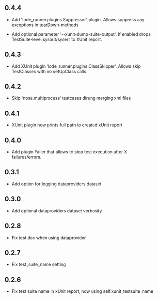 ## 0.4.4

- Add 'lode_runner.plugins.Suppressor' plugin. Allows suppress any exceptions in tearDown-methods

- Add optional parameter '--xunit-dump-suite-output'. If enabled drops TestSuite-level sysout/syserr to XUnit report.

## 0.4.3

- Add XUnit plugin 'lode_runner.plugins.ClassSkipper'. Allows skip TestClasses with no setUpClass calls

## 0.4.2

- Skip 'nose.multiprocess' testcases dirung merging xml files

## 0.4.1

- XUnit plugin now prints full path to created xUnit report

## 0.4.0

- Add plugin Failer that allows to stop test execution after X failures/errors.

## 0.3.1

- Add option for logging dataproviders dataset

## 0.3.0

- Add optional dataproviders dataset verbosity

## 0.2.8

- Fix test doc when using dataprovider

## 0.2.7

- Fix test_suite_name setting

## 0.2.6

- Fix test suite name in xUnit report, now using self.xunit_testsuite_name

